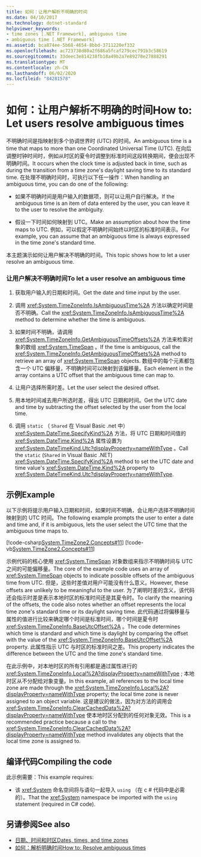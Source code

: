 ```yaml
---
title: 如何：让用户解析不明确的时间
ms.date: 04/10/2017
ms.technology: dotnet-standard
helpviewer_keywords:
- time zones [.NET Framework], ambiguous time
- ambiguous time [.NET Framework]
ms.assetid: bca874ee-5b68-4654-8bbd-3711220ef332
ms.openlocfilehash: ac723738d80a2f686a5fcaf279cec791b3c58619
ms.sourcegitcommit: 33deec3e814238fb18a49b2a7e89278e27888291
ms.translationtype: MT
ms.contentlocale: zh-CN
ms.lasthandoff: 06/02/2020
ms.locfileid: "84281578"
---
```

# <a name="how-to-let-users-resolve-ambiguous-times"></a><span data-ttu-id="48143-102">如何：让用户解析不明确的时间</span><span class="sxs-lookup"><span data-stu-id="48143-102">How to: Let users resolve ambiguous times</span></span>

<span data-ttu-id="48143-103">不明确时间是指映射到多个协调世界时 (UTC) 的时间。</span><span class="sxs-lookup"><span data-stu-id="48143-103">An ambiguous time is a time that maps to more than one Coordinated Universal Time (UTC).</span></span> <span data-ttu-id="48143-104">在向后调整时钟时间时，例如从时区的夏令时调整到标准时间这段转换期间，便会出现不明确时间。</span><span class="sxs-lookup"><span data-stu-id="48143-104">It occurs when the clock time is adjusted back in time, such as during the transition from a time zone's daylight saving time to its standard time.</span></span> <span data-ttu-id="48143-105">在处理不明确时间时，可执行以下任一操作：</span><span class="sxs-lookup"><span data-stu-id="48143-105">When handling an ambiguous time, you can do one of the following:</span></span>

- <span data-ttu-id="48143-106">如果不明确时间是用户输入的数据项，则可以让用户自行解决。</span><span class="sxs-lookup"><span data-stu-id="48143-106">If the ambiguous time is an item of data entered by the user, you can leave it to the user to resolve the ambiguity.</span></span>

- <span data-ttu-id="48143-107">假设一下时间如何映射到 UTC。</span><span class="sxs-lookup"><span data-stu-id="48143-107">Make an assumption about how the time maps to UTC.</span></span> <span data-ttu-id="48143-108">例如，可以假定不明确时间始终以时区的标准时间表示。</span><span class="sxs-lookup"><span data-stu-id="48143-108">For example, you can assume that an ambiguous time is always expressed in the time zone's standard time.</span></span>

<span data-ttu-id="48143-109">本主题演示如何让用户解决不明确的时间。</span><span class="sxs-lookup"><span data-stu-id="48143-109">This topic shows how to let a user resolve an ambiguous time.</span></span>

### <a name="to-let-a-user-resolve-an-ambiguous-time"></a><span data-ttu-id="48143-110">让用户解决不明确时间</span><span class="sxs-lookup"><span data-stu-id="48143-110">To let a user resolve an ambiguous time</span></span>

1. <span data-ttu-id="48143-111">获取用户输入的日期和时间。</span><span class="sxs-lookup"><span data-stu-id="48143-111">Get the date and time input by the user.</span></span>

2. <span data-ttu-id="48143-112">调用 <xref:System.TimeZoneInfo.IsAmbiguousTime%2A> 方法以确定时间是否不明确。</span><span class="sxs-lookup"><span data-stu-id="48143-112">Call the <xref:System.TimeZoneInfo.IsAmbiguousTime%2A> method to determine whether the time is ambiguous.</span></span>

3. <span data-ttu-id="48143-113">如果时间不明确，请调用 <xref:System.TimeZoneInfo.GetAmbiguousTimeOffsets%2A> 方法来检索对象的数组 <xref:System.TimeSpan> 。</span><span class="sxs-lookup"><span data-stu-id="48143-113">If the time is ambiguous, call the <xref:System.TimeZoneInfo.GetAmbiguousTimeOffsets%2A> method to retrieve an array of <xref:System.TimeSpan> objects.</span></span> <span data-ttu-id="48143-114">数组中的每个元素都包含一个 UTC 偏移量，不明确时间可以映射到该偏移量。</span><span class="sxs-lookup"><span data-stu-id="48143-114">Each element in the array contains a UTC offset that the ambiguous time can map to.</span></span>

4. <span data-ttu-id="48143-115">让用户选择所需时差。</span><span class="sxs-lookup"><span data-stu-id="48143-115">Let the user select the desired offset.</span></span>

5. <span data-ttu-id="48143-116">用本地时间减去用户所选时差，得出 UTC 日期和时间。</span><span class="sxs-lookup"><span data-stu-id="48143-116">Get the UTC date and time by subtracting the offset selected by the user from the local time.</span></span>

6. <span data-ttu-id="48143-117">调用 `static` （ `Shared` 在 Visual Basic .net 中） <xref:System.DateTime.SpecifyKind%2A> 方法，将 UTC 日期和时间值的 <xref:System.DateTime.Kind%2A> 属性设置为 <xref:System.DateTimeKind.Utc?displayProperty=nameWithType> 。</span><span class="sxs-lookup"><span data-stu-id="48143-117">Call the `static` (`Shared` in Visual Basic .NET) <xref:System.DateTime.SpecifyKind%2A> method to set the UTC date and time value's <xref:System.DateTime.Kind%2A> property to <xref:System.DateTimeKind.Utc?displayProperty=nameWithType>.</span></span>

## <a name="example"></a><span data-ttu-id="48143-118">示例</span><span class="sxs-lookup"><span data-stu-id="48143-118">Example</span></span>

<span data-ttu-id="48143-119">以下示例将提示用户输入日期和时间，如果时间不明确，会让用户选择不明确时间映射到的 UTC 时间。</span><span class="sxs-lookup"><span data-stu-id="48143-119">The following example prompts the user to enter a date and time and, if it is ambiguous, lets the user select the UTC time that the ambiguous time maps to.</span></span>

[!code-csharp[System.TimeZone2.Concepts#11](../../../samples/snippets/csharp/VS_Snippets_CLR_System/system.TimeZone2.Concepts/CS/TimeZone2Concepts.cs#11)]
[!code-vb[System.TimeZone2.Concepts#11](../../../samples/snippets/visualbasic/VS_Snippets_CLR_System/system.TimeZone2.Concepts/VB/TimeZone2Concepts.vb#11)]

<span data-ttu-id="48143-120">示例代码的核心使用 <xref:System.TimeSpan> 对象数组来指示不明确时间与 UTC 之间的可能偏移量。</span><span class="sxs-lookup"><span data-stu-id="48143-120">The core of the example code uses an array of <xref:System.TimeSpan> objects to indicate possible offsets of the ambiguous time from UTC.</span></span> <span data-ttu-id="48143-121">但是，这些时差值对用户可能没有什么意义。</span><span class="sxs-lookup"><span data-stu-id="48143-121">However, these offsets are unlikely to be meaningful to the user.</span></span> <span data-ttu-id="48143-122">为了阐明时差的含义，该代码还会指示时差是表示本地时区的标准时间还是其夏令时。</span><span class="sxs-lookup"><span data-stu-id="48143-122">To clarify the meaning of the offsets, the code also notes whether an offset represents the local time zone's standard time or its daylight saving time.</span></span> <span data-ttu-id="48143-123">此代码通过将偏移量与属性的值进行比较来确定哪个时间是标准时间，哪个时间是夏令时 <xref:System.TimeZoneInfo.BaseUtcOffset%2A> 。</span><span class="sxs-lookup"><span data-stu-id="48143-123">The code determines which time is standard and which time is daylight by comparing the offset with the value of the <xref:System.TimeZoneInfo.BaseUtcOffset%2A> property.</span></span> <span data-ttu-id="48143-124">此属性指示 UTC 与时区的标准时间之差。</span><span class="sxs-lookup"><span data-stu-id="48143-124">This property indicates the difference between the UTC and the time zone's standard time.</span></span>

<span data-ttu-id="48143-125">在此示例中，对本地时区的所有引用都是通过属性进行的 <xref:System.TimeZoneInfo.Local%2A?displayProperty=nameWithType> ; 本地时区从不分配给对象变量。</span><span class="sxs-lookup"><span data-stu-id="48143-125">In this example, all references to the local time zone are made through the <xref:System.TimeZoneInfo.Local%2A?displayProperty=nameWithType> property; the local time zone is never assigned to an object variable.</span></span> <span data-ttu-id="48143-126">这是建议的做法，因为对方法的调用会 <xref:System.TimeZoneInfo.ClearCachedData%2A?displayProperty=nameWithType> 使本地时区分配到的任何对象无效。</span><span class="sxs-lookup"><span data-stu-id="48143-126">This is a recommended practice because a call to the <xref:System.TimeZoneInfo.ClearCachedData%2A?displayProperty=nameWithType> method invalidates any objects that the local time zone is assigned to.</span></span>

## <a name="compiling-the-code"></a><span data-ttu-id="48143-127">编译代码</span><span class="sxs-lookup"><span data-stu-id="48143-127">Compiling the code</span></span>

<span data-ttu-id="48143-128">此示例需要：</span><span class="sxs-lookup"><span data-stu-id="48143-128">This example requires:</span></span>

- <span data-ttu-id="48143-129">该 <xref:System> 命名空间将与语句一起导入 `using` （在 c # 代码中是必需的）。</span><span class="sxs-lookup"><span data-stu-id="48143-129">That the <xref:System> namespace be imported with the `using` statement (required in C# code).</span></span>

## <a name="see-also"></a><span data-ttu-id="48143-130">另请参阅</span><span class="sxs-lookup"><span data-stu-id="48143-130">See also</span></span>

- [<span data-ttu-id="48143-131">日期、时间和时区</span><span class="sxs-lookup"><span data-stu-id="48143-131">Dates, times, and time zones</span></span>](index.md)
- [<span data-ttu-id="48143-132">如何：解析明确时间</span><span class="sxs-lookup"><span data-stu-id="48143-132">How to: Resolve ambiguous times</span></span>](resolve-ambiguous-times.md)
